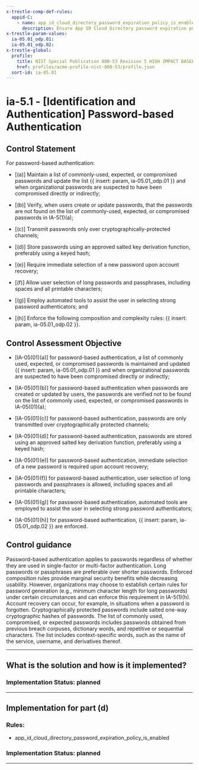 ```yaml
---
x-trestle-comp-def-rules:
  appid-C:
    - name: app_id_cloud_directory_password_expiration_policy_is_enabled
      description: Ensure App ID Cloud Directory password expiration policy is enabled
x-trestle-param-values:
  ia-05.01_odp.01:
  ia-05.01_odp.02:
x-trestle-global:
  profile:
    title: NIST Special Publication 800-53 Revision 5 HIGH IMPACT BASELINE
    href: profiles/acme-profile-nist-800-53/profile.json
  sort-id: ia-05.01
---
```


# ia-5.1 - \[Identification and Authentication\] Password-based Authentication

## Control Statement

For password-based authentication:

- \[(a)\] Maintain a list of commonly-used, expected, or compromised passwords and update the list {{ insert: param, ia-05.01_odp.01 }} and when organizational passwords are suspected to have been compromised directly or indirectly;

- \[(b)\] Verify, when users create or update passwords, that the passwords are not found on the list of commonly-used, expected, or compromised passwords in IA-5(1)(a);

- \[(c)\] Transmit passwords only over cryptographically-protected channels;

- \[(d)\] Store passwords using an approved salted key derivation function, preferably using a keyed hash;

- \[(e)\] Require immediate selection of a new password upon account recovery;

- \[(f)\] Allow user selection of long passwords and passphrases, including spaces and all printable characters;

- \[(g)\] Employ automated tools to assist the user in selecting strong password authenticators; and

- \[(h)\] Enforce the following composition and complexity rules: {{ insert: param, ia-05.01_odp.02 }}.

## Control Assessment Objective

- \[IA-05(01)(a)\] for password-based authentication, a list of commonly used, expected, or compromised passwords is maintained and updated {{ insert: param, ia-05.01_odp.01 }} and when organizational passwords are suspected to have been compromised directly or indirectly;

- \[IA-05(01)(b)\] for password-based authentication when passwords are created or updated by users, the passwords are verified not to be found on the list of commonly used, expected, or compromised passwords in IA-05(01)(a);

- \[IA-05(01)(c)\] for password-based authentication, passwords are only transmitted over cryptographically protected channels;

- \[IA-05(01)(d)\] for password-based authentication, passwords are stored using an approved salted key derivation function, preferably using a keyed hash;

- \[IA-05(01)(e)\] for password-based authentication, immediate selection of a new password is required upon account recovery;

- \[IA-05(01)(f)\] for password-based authentication, user selection of long passwords and passphrases is allowed, including spaces and all printable characters;

- \[IA-05(01)(g)\] for password-based authentication, automated tools are employed to assist the user in selecting strong password authenticators;

- \[IA-05(01)(h)\] for password-based authentication, {{ insert: param, ia-05.01_odp.02 }} are enforced.

## Control guidance

Password-based authentication applies to passwords regardless of whether they are used in single-factor or multi-factor authentication. Long passwords or passphrases are preferable over shorter passwords. Enforced composition rules provide marginal security benefits while decreasing usability. However, organizations may choose to establish certain rules for password generation (e.g., minimum character length for long passwords) under certain circumstances and can enforce this requirement in IA-5(1)(h). Account recovery can occur, for example, in situations when a password is forgotten. Cryptographically protected passwords include salted one-way cryptographic hashes of passwords. The list of commonly used, compromised, or expected passwords includes passwords obtained from previous breach corpuses, dictionary words, and repetitive or sequential characters. The list includes context-specific words, such as the name of the service, username, and derivatives thereof.

______________________________________________________________________

## What is the solution and how is it implemented?

<!-- For implementation status enter one of: implemented, partial, planned, alternative, not-applicable -->

<!-- Note that the list of rules under ### Rules: is read-only and changes will not be captured after assembly to JSON -->

<!-- Add control implementation description here for control: ia-5.1 -->

### Implementation Status: planned

______________________________________________________________________

## Implementation for part (d)

<!-- Add control implementation description here for item (d) -->

### Rules:

  - app_id_cloud_directory_password_expiration_policy_is_enabled

### Implementation Status: planned

______________________________________________________________________
